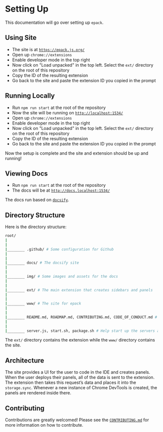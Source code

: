 # Setting Up

This documentation will go over setting up `epack`.

## Using Site

- The site is at [`https://epack.js.org/`](https://epack.js.org/)
- Open up `chrome://extensions`
- Enable developer mode in the top right
- Now click on "Load unpacked" in the top left. Select the `ext/` directory on the root of this repository
- Copy the ID of the resulting extension
- Go back to the site and paste the extension ID you copied in the prompt

## Running Locally

- Run `npm run start` at the root of the repository
- Now the site will be running on [`http://localhost:1534/`](http://localhost:1534/)
- Open up `chrome://extensions`
- Enable developer mode in the top right
- Now click on "Load unpacked" in the top left. Select the `ext/` directory on the root of this repository
- Copy the ID of the resulting extension
- Go back to the site and paste the extension ID you copied in the prompt

Now the setup is complete and the site and extension should be up and running!

## Viewing Docs

- Run `npm run start` at the root of the repository
- The docs will be at [`http://docs.localhost:1534/`](http://docs.localhost:1534/)

The docs run based on [`docsify`](https://docsify.js.org/#/).

## Directory Structure

Here is the directory structure:

```sh
root/
|
|
|________ .github/ # Some configuration for Github
|
|
|________ docs/ # The docsify site
|
|
|________ img/ # Some images and assets for the docs
|
|
|________ ext/ # The main extension that creates sidebars and panels
|
|
|________ www/ # The site for epack
|
|
|________ README.md, ROADMAP.md, CONTRIBUTING.md, CODE_OF_CONDUCT.md # Some files to help you get started!
|
|
|________ server.js, start.sh, package.sh # Help start up the servers and packaging
```

The `ext/` directory contains the extension while the `www/` directory contains the site.

## Architecture

The site provides a UI for the user to code in the IDE and creates panels.
When the user deploys their panels, all of the data is sent to the extension.
The extension then takes this request’s data and places it into the `storage.sync`.
Whenever a new instance of Chrome DevTools is created, the panels are rendered inside there.

## Contributing

Contributions are greatly welcomed! Please see the [`CONTRIBUTING.md`](CONTRIBUTING.md) for more information on how to contribute.

